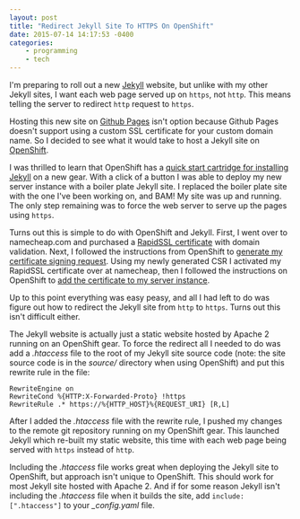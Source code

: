 ```yaml
---
layout: post
title: "Redirect Jekyll Site To HTTPS On OpenShift"
date: 2015-07-14 14:17:53 -0400
categories: 
    - programming
    - tech
---
```

I'm preparing to roll out a new [Jekyll][jekyll] website, but unlike with my other Jekyll sites, I want each web page served up on `https`, not `http`. This means telling the server to redirect `http` request to `https`. 

Hosting this new site on [Github Pages][githubpages] isn't option because Github Pages doesn't support using a custom SSL certificate for your custom domain name. So I decided to see what it would take to host a Jekyll site on [OpenShift][openshift]. 

I was thrilled to learn that OpenShift has a [quick start cartridge for installing Jekyll][jekyllquickstart] on a new gear. With a click of a button I was able to deploy my new server instance with a boiler plate Jekyll site. I replaced the boiler plate site with the one I've been working on, and BAM! My site was up and running. The only step remaining was to force the web server to serve up the pages using `https`.

Turns out this is simple to do with OpenShift and Jekyll. First, I went over to namecheap.com and purchased a [RapidSSL certificate][rapid] with domain validation. Next, I followed the instructions from OpenShift to [generate my certificate signing request][csrhelp]. Using my newly generated CSR I activated my RapidSSL certificate over at namecheap, then I followed the instructions on OpenShift to [add the certificate to my server instance][openshifthelp].

Up to this point everything was easy peasy, and all I had left to do was figure out how to redirect the Jekyll site from `http` to `https`. Turns out this isn't difficult either.

The Jekyll website is actually just a static website hosted by Apache 2 running on an OpenShift gear. To force the redirect all I needed to do was add a *.htaccess* file to the root of my Jekyll site source code (note: the site source code is in the *source/* directory when using OpenShift) and put this rewrite rule in the file:

    RewriteEngine on  
    RewriteCond %{HTTP:X-Forwarded-Proto} !https  
    RewriteRule .* https://%{HTTP_HOST}%{REQUEST_URI} [R,L]  

After I added the *.htaccess* file with the rewrite rule, I pushed my changes to the remote git repository running on my OpenShift gear. This launched Jekyll which re-built my static website, this time with each web page being served with `https` instead of `http`.

Including the *.htaccess* file works great when deploying the Jekyll site to OpenShift, but approach isn't unique to OpenShift. This should work for most Jekyll site hosted with Apache 2. And if for some reason Jekyll isn't including the *.htaccess* file when it builds the site, add `include: [".htaccess"]` to your *_config.yaml* file.

[jekyll]: http://jekyllrb.com
[githubpages]: https://pages.github.com
[openshift]: https://www.openshift.com
[jekyllquickstart]: https://hub.openshift.com/quickstarts/41-jekyll
[rapid]: https://www.namecheap.com/security/ssl-certificates/rapidssl/rapidssl.aspx
[csrhelp]: https://developers.openshift.com/en/managing-domains-ssl.html#_generating_a_csr_certificate_signing_request
[openshifthelp]: https://developers.openshift.com/en/managing-domains-ssl.html#using-a-custom-ssl-certificate
